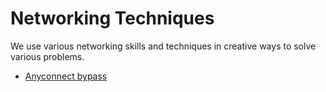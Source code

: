 # Networking Techniques

We use various networking skills and techniques in creative ways to solve various problems.

* [Anyconnect bypass]

[Anyconnect bypass]: https://github.com/dperique/network-techniques/blob/master/Anyconnect-bypass.md#accessing-anyconnect-networks-without-running-anyconnect

